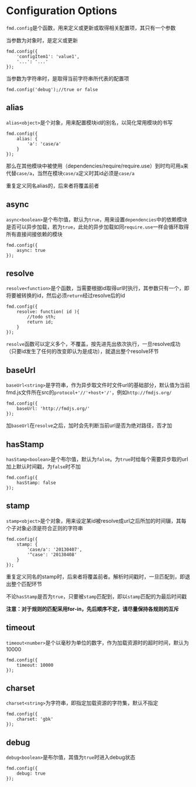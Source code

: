 # Configuration Options

`fmd.config`是个函数，用来定义或更新或取得相关配置项，其只有一个参数

当参数为对象时，是定义或更新

    fmd.config({
        'configItem1': 'value1',
        '...': '...'
    });

当参数为字符串时，是取得当前字符串所代表的配置项

    fmd.config('debug');//true or false

## alias

`alias<object>`是个对象，用来配置模块id的别名，以简化常用模块的书写

    fmd.config({
        alias: {
            'a': 'case/a'
        }
    });

那么在其他模块中被使用（dependencies/require/require.use）到时均可用`a`来代替`case/a`，当然在模块`case/a`定义时其id必须是`case/a`

重复定义同名alias的，后来者将覆盖前者

## async

`async<boolean>`是个布尔值，默认为`true`，用来设置`dependencies`中的依赖模块是否可以异步加载，若为`true`，此处的异步加载如同`require.use`一样会循环取得所有直接间接依赖的模块

    fmd.config({
        async: true
    });

## resolve

`resolve<function>`是个函数，当需要根据id取得url时执行，其参数只有一个，即将要被转换的id，然后必须`return`经过resolve后的id

    fmd.config({
        resolve: function( id ){
            //todo sth;
            return id;
        }
    });
    
`resolve`函数可以定义多个，不覆盖，按先进先出依次执行，一旦resolve成功（只要id发生了任何的改变即认为是成功），就退出整个resolve环节

## baseUrl

`baseUrl<string>`是字符串，作为异步取文件时文件url的基础部分，默认值为当前fmd.js文件所在src的`protocol+'//'+host+'/'`，例如`http://fmdjs.org/`

    fmd.config({
        baseUrl: 'http://fmdjs.org/'
    });
    
加`baseUrl`在`resolve`之后，加时会先判断当前url是否为绝对路径，否才加

## hasStamp

`hasStamp<boolean>`是个布尔值，默认为`false`。为`true`时给每个需要异步取的url加上默认时间戳，为`false`时不加

    fmd.config({
        hasStamp: false
    });

## stamp

`stamp<object>`是个对象，用来设定某id被resolve成url之后所加的时间辍，其每个子对象必须是符合正则的字符串

    fmd.config({
        stamp: {
            'case/a': '20130407',
            '^case': '20130408'
        }
    });
    
重复定义同名的stamp时，后来者将覆盖前者。解析时间戳时，一旦匹配到，即退出整个匹配环节

不论`hasStamp`是否为`true`，只要被`stamp`匹配到，即以`stamp`匹配的为最后时间戳

**注意：对于规则的匹配采用for-in，先后顺序不定，请尽量保持各规则的互斥**

## timeout

`timeout<number>`是个以毫秒为单位的数字，作为加载资源时的超时时间，默认为10000

    fmd.config({
        timeout: 10000
    });

## charset

`charset<string>`为字符串，即指定加载资源的字符集，默认不指定

    fmd.config({
        charset: 'gbk'
    });

## debug

`debug<boolean>`是布尔值，其值为`true`时进入debug状态

    fmd.config({
        debug: true
    });
